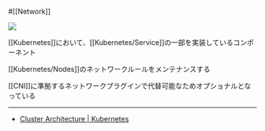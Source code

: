 #[[Network]]

![](https://github.com/kubernetes/community/raw/master/icons/png/control_plane_components/labeled/k-proxy-128.png)

[[Kubernetes]]において、[[Kubernetes/Service]]の一部を実装しているコンポーネント

[[Kubernetes/Nodes]]のネットワークルールをメンテナンスする

[[CNI]]に準拠するネットワークプラグインで代替可能なためオプショナルとなっている

---

- [Cluster Architecture | Kubernetes](https://kubernetes.io/docs/concepts/architecture/#kube-proxy)